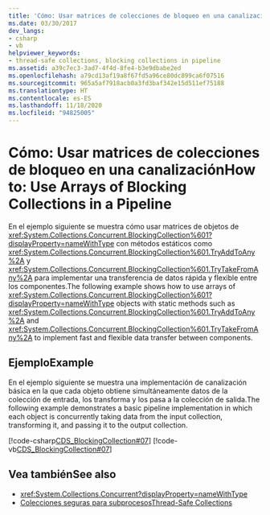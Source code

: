 ```yaml
---
title: 'Cómo: Usar matrices de colecciones de bloqueo en una canalización'
ms.date: 03/30/2017
dev_langs:
- csharp
- vb
helpviewer_keywords:
- thread-safe collections, blocking collections in pipeline
ms.assetid: a39c7ec3-3ad7-4f4d-8fe4-b3e9dbabe2ed
ms.openlocfilehash: a79cd13af19a8f67fd5a96ce80dc899ca6f07516
ms.sourcegitcommit: 965a5af7918acb0a3fd3baf342e15d511ef75188
ms.translationtype: HT
ms.contentlocale: es-ES
ms.lasthandoff: 11/18/2020
ms.locfileid: "94825005"
---
```

# <a name="how-to-use-arrays-of-blocking-collections-in-a-pipeline"></a><span data-ttu-id="75ce5-102">Cómo: Usar matrices de colecciones de bloqueo en una canalización</span><span class="sxs-lookup"><span data-stu-id="75ce5-102">How to: Use Arrays of Blocking Collections in a Pipeline</span></span>
<span data-ttu-id="75ce5-103">En el ejemplo siguiente se muestra cómo usar matrices de objetos de <xref:System.Collections.Concurrent.BlockingCollection%601?displayProperty=nameWithType> con métodos estáticos como <xref:System.Collections.Concurrent.BlockingCollection%601.TryAddToAny%2A> y <xref:System.Collections.Concurrent.BlockingCollection%601.TryTakeFromAny%2A> para implementar una transferencia de datos rápida y flexible entre los componentes.</span><span class="sxs-lookup"><span data-stu-id="75ce5-103">The following example shows how to use arrays of <xref:System.Collections.Concurrent.BlockingCollection%601?displayProperty=nameWithType> objects with static methods such as <xref:System.Collections.Concurrent.BlockingCollection%601.TryAddToAny%2A> and <xref:System.Collections.Concurrent.BlockingCollection%601.TryTakeFromAny%2A> to implement fast and flexible data transfer between components.</span></span>  
  
## <a name="example"></a><span data-ttu-id="75ce5-104">Ejemplo</span><span class="sxs-lookup"><span data-stu-id="75ce5-104">Example</span></span>  
 <span data-ttu-id="75ce5-105">En el ejemplo siguiente se muestra una implementación de canalización básica en la que cada objeto obtiene simultáneamente datos de la colección de entrada, los transforma y los pasa a la colección de salida.</span><span class="sxs-lookup"><span data-stu-id="75ce5-105">The following example demonstrates a basic pipeline implementation in which each object is concurrently taking data from the input collection, transforming it, and passing it to the output collection.</span></span>  
  
 [!code-csharp[CDS_BlockingCollection#07](../../../../samples/snippets/csharp/VS_Snippets_Misc/cds_blockingcollection/cs/example07.cs#07)]
 [!code-vb[CDS_BlockingCollection#07](../../../../samples/snippets/visualbasic/VS_Snippets_Misc/cds_blockingcollection/vb/bcpipeline.vb#07)]  
  
## <a name="see-also"></a><span data-ttu-id="75ce5-106">Vea también</span><span class="sxs-lookup"><span data-stu-id="75ce5-106">See also</span></span>

- <xref:System.Collections.Concurrent?displayProperty=nameWithType>
- [<span data-ttu-id="75ce5-107">Colecciones seguras para subprocesos</span><span class="sxs-lookup"><span data-stu-id="75ce5-107">Thread-Safe Collections</span></span>](index.md)
